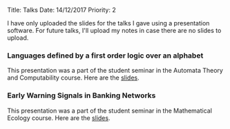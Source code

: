 Title: Talks
Date: 14/12/2017
Priority: 2

I have only uploaded the slides for the talks I gave using a presentation
software. For future talks, I'll upload my notes in case there are no
slides to upload.

### Languages defined by a first order logic over an alphabet
This presentation was a part of the student seminar in the Automata Theory
and Computability course. Here are the [slides](pdfs/slides/fol.pdf). 

### Early Warning Signals in Banking Networks
 This presentation was a part of the student seminar in the Mathematical
 Ecology course. Here are the [slides](pdfs/slides/interbank.pdf).


